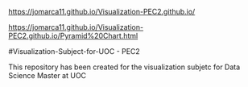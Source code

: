 https://jomarca11.github.io/Visualization-PEC2.github.io/

https://jomarca11.github.io/Visualization-PEC2.github.io/Pyramid%20Chart.html

#Visualization-Subject-for-UOC - PEC2

This repository has been created for the visualization subjetc for Data Science Master at UOC
